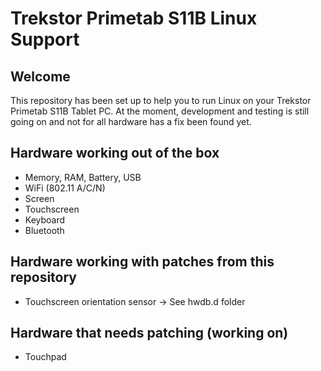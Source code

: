 # Trekstor Primetab S11B Linux Support

## Welcome

This repository has been set up to help you to run Linux on your Trekstor Primetab S11B Tablet PC. At the moment, development and testing is still going on and not for all hardware has a fix been found yet. 

## Hardware working out of the box

* Memory, RAM, Battery, USB
* WiFi (802.11 A/C/N)
* Screen
* Touchscreen
* Keyboard
* Bluetooth

## Hardware working with patches from this repository

* Touchscreen orientation sensor -> See hwdb.d folder

## Hardware that needs patching (working on)

* Touchpad
